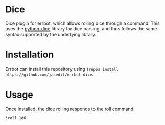 # Dice

Dice plugin for errbot, which allows rolling dice through a command. This uses the [python-dice](https://github.com/borntyping/python-dice) library for dice parsing, and thus follows the same syntax supported by the underlying library.

# Installation

Errbot can install this repository using `!repos install https://github.com/jasedit/errbot-dice`.

# Usage

Once installed, the dice rolling responds to the roll command:
```
!roll 1d6
```